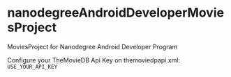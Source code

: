 # nanodegreeAndroidDeveloperMoviesProject
MoviesProject for Nanodegree Android Developer Program

Configure your TheMovieDB Api Key on themoviedpapi.xml:
<code>
<string name="the_movie_db_api_key">USE_YOUR_API_KEY</string>
</code>